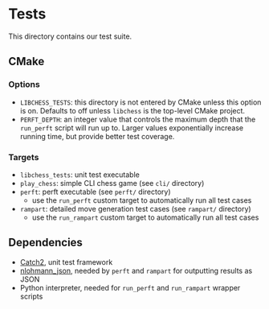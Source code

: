 # Tests

This directory contains our test suite.

## CMake

### Options

* `LIBCHESS_TESTS`: this directory is not entered by CMake unless this option is on. Defaults to off unless `libchess` is the top-level CMake project.
* `PERFT_DEPTH`: an integer value that controls the maximum depth that the `run_perft` script will run up to. Larger values exponentially increase running time, but provide better test coverage.

### Targets

* `libchess_tests`: unit test executable
* `play_chess`: simple CLI chess game (see `cli/` directory)
* `perft`: perft executable (see `perft/` directory)
  * use the `run_perft` custom target to automatically run all test cases
* `rampart`: detailed move generation test cases (see `rampart/` directory)
  * use the `run_rampart` custom target to automatically run all test cases

## Dependencies

* [Catch2](https://github.com/catchorg/Catch2), unit test framework
* [nlohmann_json](https://json.nlohmann.me/), needed by `perft` and `rampart` for outputting results as JSON
* Python interpreter, needed for `run_perft` and `run_rampart` wrapper scripts
